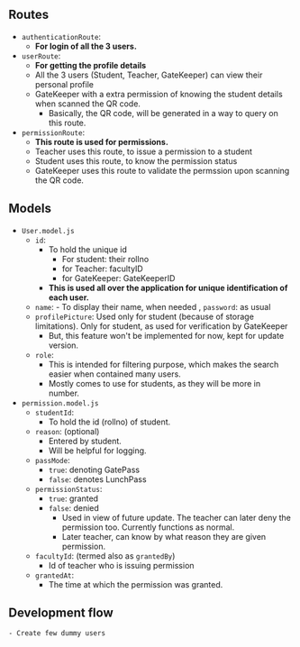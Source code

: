 ## Routes

- `authenticationRoute`:
  - **For login of all the 3 users.**
- `userRoute`:
  - **For getting the profile details**
  - All the 3 users (Student, Teacher, GateKeeper) can view their personal profile
  - GateKeeper with a extra permission of knowing the student details when scanned the QR code.
    - Basically, the QR code, will be generated in a way to query on this route.
- `permissionRoute`:
  - **This route is used for permissions.**
  - Teacher uses this route, to issue a permission to a student
  - Student uses this route, to know the permission status
  - GateKeeper uses this route to validate the permssion upon scanning the QR code.

## Models

- `User.model.js`
  - `id`:
    - To hold the unique id
      - For student: their rollno
      - for Teacher: facultyID
      - for GateKeeper: GateKeeperID
    - **This is used all over the application for unique identification of each user.**
  - `name`: - To display their name, when needed
    , `password`: as usual
  - `profilePicture`: Used only for student (because of storage limitations). Only for student, as used for verification by GateKeeper
    - But, this feature won't be implemented for now, kept for update version.
  - `role`:
    - This is intended for filtering purpose, which makes the search easier when contained many users.
    - Mostly comes to use for students, as they will be more in number.
- `permission.model.js`
  - `studentId`:
    - To hold the id (rollno) of student.
  - `reason`: (optional)
    - Entered by student.
    - Will be helpful for logging.
  - `passMode`:
    - `true`: denoting GatePass
    - `false`: denotes LunchPass
  - `permissionStatus`:
    - `true`: granted
    - `false`: denied
      - Used in view of future update. The teacher can later deny the permission too. Currently functions as normal.
      - Later teacher, can know by what reason they are given permission.
  - `facultyId`: (termed also as `grantedBy`)
    - Id of teacher who is issuing permission
  - `grantedAt`:
    - The time at which the permission was granted.

## Development flow

    - Create few dummy users
